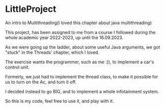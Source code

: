 # LittleProject
An intro to Multithreading(I loved this chapter about java multithreading)

This project, has been assigned to me from a course I followed during the whole academic year 2022-2023, up until the 16.09.2023.

As we were going up the ladder, about some useful Java arguments, we got "stuck" in the Threads' chapter, which I loved.

The exercise wants the programmer, such as me :)), to implement a car's control unit. 

Formerly, we just had to implement the thread class, to make it possible for us to turn on the Ac, and turn it off.

I decided instead to go BIG, and to implement a whole infotainment system. 

So this is my code, feel free to use it, and play with it.
